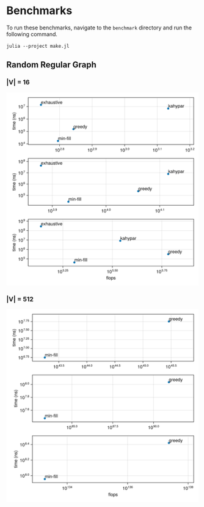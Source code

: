 # Benchmarks

To run these benchmarks, navigate to the `benchmark` directory and run the following command.
```
julia --project make.jl
```
## Random Regular Graph

### |V| = 16

![](16.svg)

### |V| = 512

![](512.svg)
